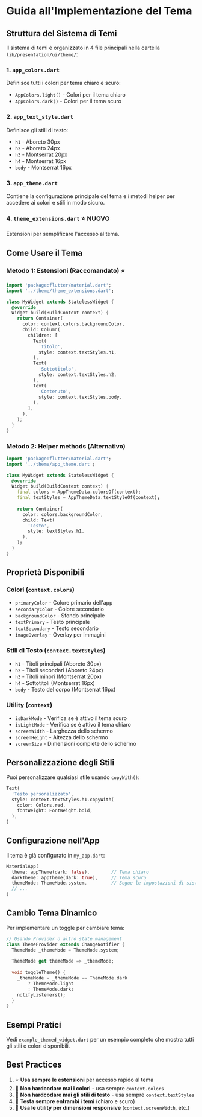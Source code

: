 # Guida all'Implementazione del Tema

## Struttura del Sistema di Temi

Il sistema di temi è organizzato in 4 file principali nella cartella `lib/presentation/ui/theme/`:

### 1. `app_colors.dart`
Definisce tutti i colori per tema chiaro e scuro:
- `AppColors.light()` - Colori per il tema chiaro
- `AppColors.dark()` - Colori per il tema scuro

### 2. `app_text_style.dart`
Definisce gli stili di testo:
- `h1` - Aboreto 30px
- `h2` - Aboreto 24px  
- `h3` - Montserrat 20px
- `h4` - Montserrat 16px
- `body` - Montserrat 16px

### 3. `app_theme.dart`
Contiene la configurazione principale del tema e i metodi helper per accedere ai colori e stili in modo sicuro.

### 4. `theme_extensions.dart` ⭐ **NUOVO**
Estensioni per semplificare l'accesso al tema.

## Come Usare il Tema

### Metodo 1: Estensioni (Raccomandato) ⭐

```dart
import 'package:flutter/material.dart';
import '../theme/theme_extensions.dart';

class MyWidget extends StatelessWidget {
  @override
  Widget build(BuildContext context) {
    return Container(
      color: context.colors.backgroundColor,
      child: Column(
        children: [
          Text(
            'Titolo',
            style: context.textStyles.h1,
          ),
          Text(
            'Sottotitolo',
            style: context.textStyles.h2,
          ),
          Text(
            'Contenuto',
            style: context.textStyles.body,
          ),
        ],
      ),
    );
  }
}
```

### Metodo 2: Helper methods (Alternativo)

```dart
import 'package:flutter/material.dart';
import '../theme/app_theme.dart';

class MyWidget extends StatelessWidget {
  @override
  Widget build(BuildContext context) {
    final colors = AppThemeData.colorsOf(context);
    final textStyles = AppThemeData.textStyleOf(context);
    
    return Container(
      color: colors.backgroundColor,
      child: Text(
        'Testo',
        style: textStyles.h1,
      ),
    );
  }
}
```

## Proprietà Disponibili

### Colori (`context.colors`)
- `primaryColor` - Colore primario dell'app
- `secondaryColor` - Colore secondario
- `backgroundColor` - Sfondo principale
- `textPrimary` - Testo principale
- `textSecondary` - Testo secondario
- `imageOverlay` - Overlay per immagini

### Stili di Testo (`context.textStyles`)
- `h1` - Titoli principali (Aboreto 30px)
- `h2` - Titoli secondari (Aboreto 24px)
- `h3` - Titoli minori (Montserrat 20px)
- `h4` - Sottotitoli (Montserrat 16px)
- `body` - Testo del corpo (Montserrat 16px)

### Utility (`context`)
- `isDarkMode` - Verifica se è attivo il tema scuro
- `isLightMode` - Verifica se è attivo il tema chiaro
- `screenWidth` - Larghezza dello schermo
- `screenHeight` - Altezza dello schermo
- `screenSize` - Dimensioni complete dello schermo

## Personalizzazione degli Stili

Puoi personalizzare qualsiasi stile usando `copyWith()`:

```dart
Text(
  'Testo personalizzato',
  style: context.textStyles.h1.copyWith(
    color: Colors.red,
    fontWeight: FontWeight.bold,
  ),
)
```

## Configurazione nell'App

Il tema è già configurato in `my_app.dart`:

```dart
MaterialApp(
  theme: appTheme(dark: false),        // Tema chiaro
  darkTheme: appTheme(dark: true),     // Tema scuro
  themeMode: ThemeMode.system,         // Segue le impostazioni di sistema
  // ...
)
```

## Cambio Tema Dinamico

Per implementare un toggle per cambiare tema:

```dart
// Usando Provider o altro state management
class ThemeProvider extends ChangeNotifier {
  ThemeMode _themeMode = ThemeMode.system;
  
  ThemeMode get themeMode => _themeMode;
  
  void toggleTheme() {
    _themeMode = _themeMode == ThemeMode.dark 
        ? ThemeMode.light 
        : ThemeMode.dark;
    notifyListeners();
  }
}
```

## Esempi Pratici

Vedi `example_themed_widget.dart` per un esempio completo che mostra tutti gli stili e colori disponibili.

## Best Practices

1. ⭐ **Usa sempre le estensioni** per accesso rapido al tema
2. 🎨 **Non hardcodare mai i colori** - usa sempre `context.colors`
3. 📝 **Non hardcodare mai gli stili di testo** - usa sempre `context.textStyles`
4. 🔄 **Testa sempre entrambi i temi** (chiaro e scuro)
5. 📱 **Usa le utility per dimensioni responsive** (`context.screenWidth`, etc.)